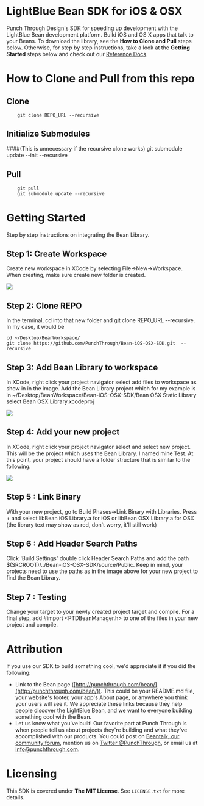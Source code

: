 # LightBlue Bean SDK for iOS & OSX

Punch Through Design's SDK for speeding up development with the LightBlue Bean development platform. Build iOS and OS X apps that talk to your Beans. To download the library, see the <b>How to Clone and Pull</b> steps below. Otherwise, for step by step instructions, take a look at the <b>Getting Started</b> steps below and check out our [Reference Docs](http://punchthrough.com/files/bean/sdk-docs/index.html). 

# How to Clone and Pull from this repo

## Clone
		git clone REPO_URL --recursive

## Initialize Submodules 
####(This is unnecessary if the recursive clone works)
		git submodule update --init --recursive

## Pull
		git pull
		git submodule update --recursive

# Getting Started

Step by step instructions on integrating the Bean Library.

## Step 1: Create Workspace

Create new workspace in XCode by selecting File->New->Workspace. When creating, make sure create new folder is created.

![](https://dl.dropboxusercontent.com/u/45836281/BeanFolder3.png)

## Step 2: Clone REPO

In the terminal, cd into that new folder and git clone REPO_URL --recursive. In my case, it would be

	cd ~/Desktop/BeanWorkspace/
	git clone https://github.com/PunchThrough/Bean-iOS-OSX-SDK.git  --recursive

## Step 3: Add Bean Library to workspace

In XCode, right click your project navigator select add files to workspace as show in in the image. Add the Bean Library project which for my example is in ~/Desktop/BeanWorkspace/Bean-iOS-OSX-SDK/Bean OSX Static Library select Bean OSX Library.xcodeproj

![](https://dl.dropboxusercontent.com/u/45836281/rightclicknav.png)

## Step 4: Add your new project

In XCode, right click your project navigator select and select new project. This will be the project which uses the Bean Library. I named mine Test. At this point, your project should have a folder structure that is similar to the following.

![](https://dl.dropboxusercontent.com/u/45836281/folders.png)

## Step 5 : Link Binary

With your new project, go to Build Phases->Link Binary with Libraries. Press + and select libBean iOS Library.a for iOS or libBean OSX Library.a for OSX (the library text may show as red, don't worry, it'll still work)

## Step 6 : Add Header Search Paths

Click 'Build Settings' double click Header Search Paths and add the path $(SRCROOT)/../Bean-iOS-OSX-SDK/source/Public. Keep in mind, your projects need to use the paths as in the image above for your new project to find the Bean Library.

## Step 7 : Testing

Change your target to your newly created project target and compile. For a final step, add #import <PTDBeanManager.h> to one of the files in your new project and compile. 

# Attribution

If you use our SDK to build something cool, we'd appreciate it if you did the following:

 * Link to the Bean page ([http://punchthrough.com/bean/](http://punchthrough.com/bean/)). This could be your README.md file, your website's footer, your app's About page, or anywhere you think your users will see it. We appreciate these links because they help people discover the LightBlue Bean, and we want to everyone building something cool with the Bean.
 * Let us know what you've built! Our favorite part at Punch Through is when people tell us about projects they're building and what they've accomplished with our products. You could post on [Beantalk, our community forum](http://beantalk.punchthrough.com/), mention us on [Twitter @PunchThrough](http://twitter.com/punchthrough), or email us at [info@punchthrough.com](mailto:info@punchthrough.com).
 
# Licensing

This SDK is covered under **The MIT License**. See `LICENSE.txt` for more details.

